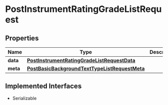 

# PostInstrumentRatingGradeListRequest


## Properties

Name | Type | Description | Notes
------------ | ------------- | ------------- | -------------
**data** | [**PostInstrumentRatingGradeListRequestData**](PostInstrumentRatingGradeListRequestData.md) |  |  [optional]
**meta** | [**PostBasicBackgroundTextTypeListRequestMeta**](PostBasicBackgroundTextTypeListRequestMeta.md) |  |  [optional]


## Implemented Interfaces

* Serializable


